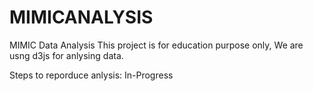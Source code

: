 # MIMICANALYSIS
MIMIC Data Analysis
This project is for education purpose only, We are usng d3js for anlysing data. 

Steps to reporduce anlysis:
In-Progress
